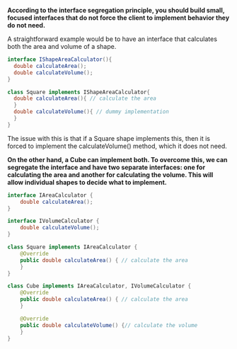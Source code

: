 **According to the interface segregation principle, you should build small, focused interfaces that do not force the client to implement behavior they do not need.**

A straightforward example would be to have an interface that calculates both the area and volume of a shape.

```java
interface IShapeAreaCalculator(){
  double calculateArea();
  double calculateVolume();
}

class Square implements IShapeAreaCalculator{
  double calculateArea(){ // calculate the area 
  }
  double calculateVolume(){ // dummy implementation 
  }
}
```
The issue with this is that if a Square shape implements this, then it is forced to implement the calculateVolume() method, which it does not need.

**On the other hand, a Cube can implement both. To overcome this, we can segregate the interface and have two separate interfaces: one for calculating the area and another for calculating the volume. This will allow individual shapes to decide what to implement.**

```java
interface IAreaCalculator {
    double calculateArea();
}

interface IVolumeCalculator {
    double calculateVolume();
}

class Square implements IAreaCalculator {
    @Override
    public double calculateArea() { // calculate the area 
    }
}

class Cube implements IAreaCalculator, IVolumeCalculator {
    @Override
    public double calculateArea() { // calculate the area 
    }

    @Override
    public double calculateVolume() {// calculate the volume 
    }
}
```